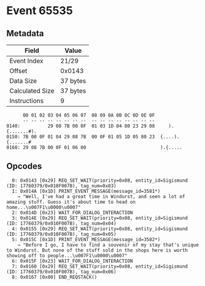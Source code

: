 # Event 65535

## Metadata

| Field           | Value    |
|-----------------|----------|
| Event Index     | 21/29    |
| Offset          | 0x0143   |
| Data Size       | 37 bytes |
| Calculated Size | 37 bytes |
| Instructions    | 9        |

```
      00 01 02 03 04 05 06 07  08 09 0A 0B 0C 0D 0E 0F
      -- -- -- -- -- -- -- --  -- -- -- -- -- -- -- --
0140:          29 08 7B 00 0F  01 03 1D 04 80 23 29 08     ).{.......#).
0150: 7B 00 0F 01 04 29 08 7B  00 0F 01 05 1D 05 80 23  {....).{.......#
0160: 29 08 7B 00 0F 01 06 00                           ).{.....        
```

## Opcodes

```
  0: 0x0143 [0x29] REQ_SET_WAIT(priority=0x08, entity_id=Sigismund (ID: 17760379/0x010F007B), tag_num=0x03)
  1: 0x014A [0x1D] PRINT_EVENT_MESSAGE(message_id=3581*)
    → "Well, I've had a great time in Windurst, and seen a lot of amazing stuff. Guess it's about time to head on home...\u007F1\u0000\u0007"
  2: 0x014D [0x23] WAIT_FOR_DIALOG_INTERACTION
  3: 0x014E [0x29] REQ_SET_WAIT(priority=0x08, entity_id=Sigismund (ID: 17760379/0x010F007B), tag_num=0x04)
  4: 0x0155 [0x29] REQ_SET_WAIT(priority=0x08, entity_id=Sigismund (ID: 17760379/0x010F007B), tag_num=0x05)
  5: 0x015C [0x1D] PRINT_EVENT_MESSAGE(message_id=3582*)
    → "Before I go, I have to find a souvenir of my stay that's unique to Windurst. But none of the stuff sold in the shops here is worth showing off to people...\u007F1\u0000\u0007"
  6: 0x015F [0x23] WAIT_FOR_DIALOG_INTERACTION
  7: 0x0160 [0x29] REQ_SET_WAIT(priority=0x08, entity_id=Sigismund (ID: 17760379/0x010F007B), tag_num=0x06)
  8: 0x0167 [0x00] END_REQSTACK()
```
